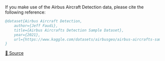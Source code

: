 If you make use of the Airbus Aircraft Detection data, please cite the following reference:

``` bibtex 
@dataset{Airbus Aircraft Detection,
	author={Jeff Faudi},
	title={Airbus Aircrafts Detection Sample Dataset},
	year={2021},
	url={https://www.kaggle.com/datasets/airbusgeo/airbus-aircrafts-sample-dataset?select=README.md}
}
```

[🔗 Source](https://www.kaggle.com/datasets/airbusgeo/airbus-aircrafts-sample-dataset?select=README.md)